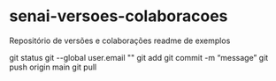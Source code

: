 # senai-versoes-colaboracoes
Repositório de versões e colaborações readme de exemplos

git status
git --global user.email ""
git add 
git commit -m “message” 
git push origin main
git pull
